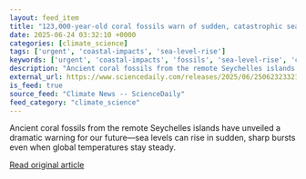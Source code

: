 ```yaml
---
layout: feed_item
title: "123,000-year-old coral fossils warn of sudden, catastrophic sea-level rise"
date: 2025-06-24 03:32:10 +0000
categories: [climate_science]
tags: ['urgent', 'coastal-impacts', 'sea-level-rise']
keywords: ['urgent', 'coastal-impacts', 'fossils', 'sea-level-rise', 'coral', 'year']
description: "Ancient coral fossils from the remote Seychelles islands have unveiled a dramatic warning for our future—sea levels can rise in sudden, sharp bursts even whe..."
external_url: https://www.sciencedaily.com/releases/2025/06/250623233210.htm
is_feed: true
source_feed: "Climate News -- ScienceDaily"
feed_category: "climate_science"
---
```


Ancient coral fossils from the remote Seychelles islands have unveiled a dramatic warning for our future—sea levels can rise in sudden, sharp bursts even when global temperatures stay steady.

[Read original article](https://www.sciencedaily.com/releases/2025/06/250623233210.htm)
